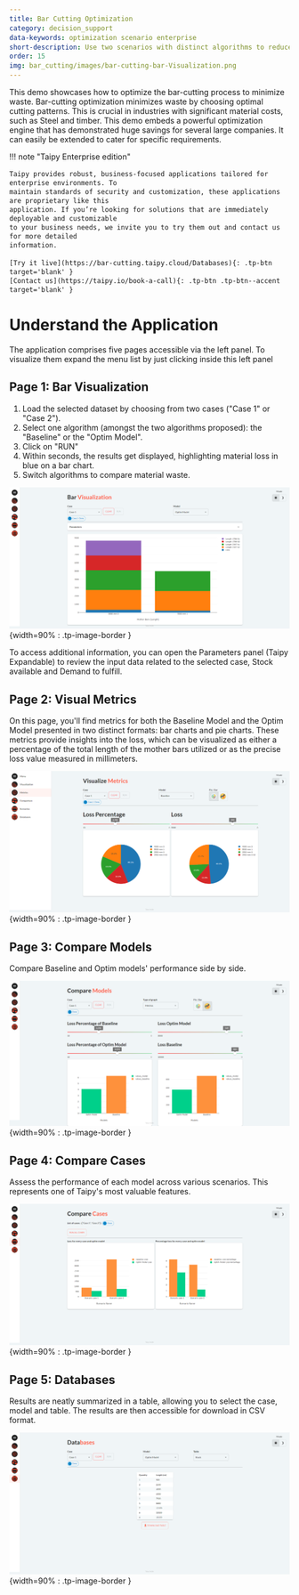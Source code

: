 ```yaml
---
title: Bar Cutting Optimization
category: decision_support
data-keywords: optimization scenario enterprise
short-description: Use two scenarios with distinct algorithms to reduces raw material waste by bar cut sizes optimizations.
order: 15
img: bar_cutting/images/bar-cutting-bar-Visualization.png
---
```


This demo showcases how to optimize the bar-cutting process to minimize waste.
Bar-cutting optimization minimizes waste by choosing optimal cutting patterns. This is
crucial in industries with significant material costs, such as Steel and timber. This
demo embeds a powerful optimization engine that has demonstrated huge savings for several
large companies. It can easily be extended to cater for specific requirements.

!!! note "Taipy Enterprise edition"

    Taipy provides robust, business-focused applications tailored for enterprise environments. To
    maintain standards of security and customization, these applications are proprietary like this
    application. If you’re looking for solutions that are immediately deployable and customizable
    to your business needs, we invite you to try them out and contact us for more detailed
    information.

    [Try it live](https://bar-cutting.taipy.cloud/Databases){: .tp-btn target='blank' }
    [Contact us](https://taipy.io/book-a-call){: .tp-btn .tp-btn--accent target='blank' }

# Understand the Application

The application comprises five pages accessible via the left panel.
To visualize them expand the menu list by just clicking inside this left panel

## Page 1: Bar Visualization

1. Load the selected dataset by choosing from two cases ("Case 1" or "Case 2").
2. Select one algorithm (amongst the two algorithms proposed): the "Baseline" or the "Optim Model".
3. Click on "RUN"
4. Within seconds, the results get displayed, highlighting material loss in blue on a bar chart.
5. Switch algorithms to compare material waste.


![Bar Cutting Visualization](images/bar-cutting-bar-Visualization.png){width=90% : .tp-image-border }

To access additional information, you can open the Parameters panel
(Taipy Expandable) to review the input data related to the selected
case, Stock available and Demand to fulfill.

## Page 2: Visual Metrics

On this page, you'll find metrics for both the Baseline Model and
the Optim Model presented in two distinct formats: bar charts and pie
charts. These metrics provide insights into the loss, which can be
visualized as either a percentage of the total length of the mother
bars utilized or as the precise loss value measured in millimeters.

![Bar Cutting Metrics](images/bar-cutting-Metrics.png){width=90% : .tp-image-border }

## Page 3: Compare Models

Compare Baseline and Optim models' performance side by side.

![Bar Cutting comparison](images/bar-cutting-model-comparison.png){width=90% : .tp-image-border }

## Page 4: Compare Cases

Assess the performance of each model across various scenarios.
This represents one of Taipy's most valuable features.

![Bar Cutting Comparison](images/bar-cutting-compare-cases.png){width=90% : .tp-image-border }

## Page 5: Databases

Results are neatly summarized in a table, allowing you to select the case,
model and table. The results are then accessible for download in CSV format.

![Bar Cutting Databases](images/bar-cutting-databases.png){width=90% : .tp-image-border }
